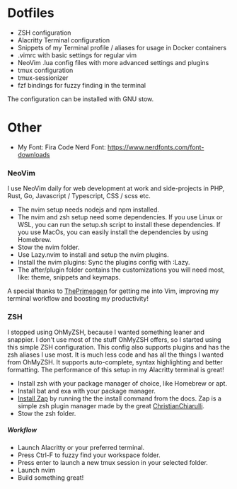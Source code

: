 # Dotfiles

- ZSH configuration
- Alacritty Terminal configuration
- Snippets of my Terminal profile / aliases for usage in Docker containers
- .vimrc with basic settings for regular vim
- NeoVim .lua config files with more advanced settings and plugins
- tmux configuration
- tmux-sessionizer
- fzf bindings for fuzzy finding in the terminal

The configuration can be installed with GNU stow.

# Other
- My Font: Fira Code Nerd Font: https://www.nerdfonts.com/font-downloads

### NeoVim

I use NeoVim daily for web development at work and side-projects in PHP, Rust, Go, Javascript / Typescript, CSS / scss etc.

- The nvim setup needs nodejs and npm installed.
- The nvim and zsh setup need some dependencies. If you use Linux or WSL, you can run the setup.sh script to install these dependencies. If you use MacOs, you can easily install the dependencies by using Homebrew.
- Stow the nvim folder.
- Use Lazy.nvim to install and setup the nvim plugins.
- Install the nvim plugins: Sync the plugins config with :Lazy.
- The after/plugin folder contains the customizations you will need most, like: theme, snippets and keymaps.

A special thanks to [ThePrimeagen](https://github.com/ThePrimeagen/) for getting me into Vim, improving my terminal workflow and boosting my productivity!

### ZSH

I stopped using OhMyZSH, because I wanted something leaner and snappier. I don't use most of the stuff OhMyZSH offers, so I started using this simple ZSH configuration. This config also supports plugins and has the zsh aliases I use most. It is much less code and has all the things I wanted from OhMyZSH. It supports auto-complete, syntax highlighting and better formatting. The performance of this setup in my Alacritty terminal is great!

- Install zsh with your package manager of choice, like Homebrew or apt.
- Install bat and exa with your package manager.
- [Install Zap](https://github.com/zap-zsh/zap) by running the the install command from the docs. Zap is a simple zsh plugin manager made by the great [ChristianChiarulli](https://github.com/ChristianChiarulli).
- Stow the zsh folder.

##### Workflow

- Launch Alacritty or your preferred terminal.
- Press Ctrl-F to fuzzy find your workspace folder.
- Press enter to launch a new tmux session in your selected folder.
- Launch nvim
- Build something great!
